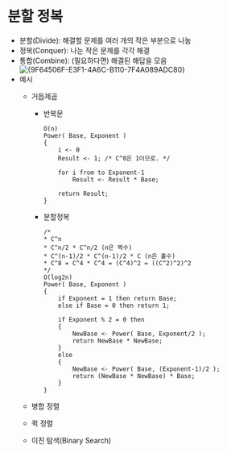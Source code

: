 # 분할 정복
* 분할(Divide): 해결할 문제를 여러 개의 작은 부분으로 나눔
* 정복(Conquer): 나눈 작은 문제를 각각 해결
* 통합(Combine): (필요하다면) 해결된 해답을 모음
  ![{9F64506F-E3F1-4A6C-B110-7F4A089ADC80}](https://user-images.githubusercontent.com/55786368/228705534-2cd13f4f-4ff1-4988-8e7b-c52570b7df74.png)
* 예시
  * 거듭제곱
    * 반복문
        ```
        O(n)
        Power( Base, Exponent )
        {
            i <- 0
            Result <- 1; /* C^0은 1이므로. */

            for i from to Exponent-1
                Result <- Result * Base;
            
            return Result;
        }
        ```
    * 분할정복
        ```
        /*
        * C^n
        * C^n/2 * C^n/2 (n은 짝수)
        * C^(n-1)/2 * C^(n-1)/2 * C (n은 홀수)
        * C^8 = C^4 * C^4 = (C^4)^2 = ((C^2)^2)^2
        */
        O(log2n)
        Power( Base, Exponent )
        {
            if Exponent = 1 then return Base;
            else if Base = 0 then return 1;

            if Exponent % 2 = 0 then
            {
                NewBase <- Power( Base, Exponent/2 );
                return NewBase * NewBase;
            }
            else
            {
                NewBase <- Power( Base, (Exponent-1)/2 );
                return (NewBase * NewBase) * Base;
            }
        }
        ```
  * 병합 정렬
      
  * 퀵 정렬
  * 이진 탐색(Binary Search)
      